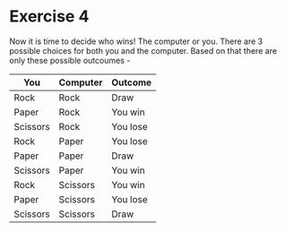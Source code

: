 # Exercise 4

Now it is time to decide who wins! The computer or you. 
There are 3 possible choices for both you and the computer. Based on that there are only these possible outcoumes - 

| You      | Computer | Outcome  |
|----------|----------|----------|
| Rock     | Rock     | Draw     | 
| Paper    | Rock     | You win  | 
| Scissors | Rock     | You lose | 
| Rock     | Paper    | You lose | 
| Paper    | Paper    | Draw     |
| Scissors | Paper    | You win  |
| Rock     | Scissors | You win  |
| Paper    | Scissors | You lose |   
| Scissors | Scissors | Draw     |   
